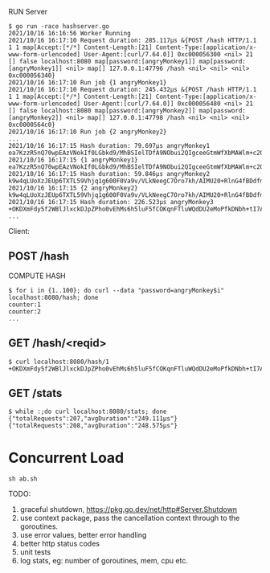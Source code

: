 RUN Server

```
$ go run -race hashserver.go
2021/10/16 16:16:56 Worker Running
2021/10/16 16:17:10 Request duration: 285.117µs &{POST /hash HTTP/1.1 1 1 map[Accept:[*/*] Content-Length:[21] Content-Type:[application/x-www-form-urlencoded] User-Agent:[curl/7.64.0]] 0xc000056300 <nil> 21 [] false localhost:8080 map[password:[angryMonkey1]] map[password:[angryMonkey1]] <nil> map[] 127.0.0.1:47796 /hash <nil> <nil> <nil> 0xc000056340}
2021/10/16 16:17:10 Run job {1 angryMonkey1}
2021/10/16 16:17:10 Request duration: 245.432µs &{POST /hash HTTP/1.1 1 1 map[Accept:[*/*] Content-Length:[21] Content-Type:[application/x-www-form-urlencoded] User-Agent:[curl/7.64.0]] 0xc000056480 <nil> 21 [] false localhost:8080 map[password:[angryMonkey2]] map[password:[angryMonkey2]] <nil> map[] 127.0.0.1:47798 /hash <nil> <nil> <nil> 0xc0000564c0}
2021/10/16 16:17:10 Run job {2 angryMonkey2}
...
2021/10/16 16:17:15 Hash duration: 79.697µs angryMonkey1 ea7KzzR5nQ70wpEAzVNokIf0LGbkd9/MhBSIelTDfA9NObui2QIgceeGtmWfXbMAWlm+c2OwecXkyGq2UYrZsA==
2021/10/16 16:17:15 {1 angryMonkey1} ea7KzzR5nQ70wpEAzVNokIf0LGbkd9/MhBSIelTDfA9NObui2QIgceeGtmWfXbMAWlm+c2OwecXkyGq2UYrZsA==
2021/10/16 16:17:15 Hash duration: 59.846µs angryMonkey2 k9w4qLUoXzJEUp6TXTL59Vhjq1g600F0Va9v/VLkNeegC7Oro7kh/AIMU20+RlnG4fBDdfmv9qY4NHc5rF7YTw==
2021/10/16 16:17:15 {2 angryMonkey2} k9w4qLUoXzJEUp6TXTL59Vhjq1g600F0Va9v/VLkNeegC7Oro7kh/AIMU20+RlnG4fBDdfmv9qY4NHc5rF7YTw==
2021/10/16 16:17:15 Hash duration: 226.523µs angryMonkey3 +OKDXmFdy5f2WBlJlxckDJpZPho0vEhMs6h5luF5fCOKqnFTluWQdDU2eMoPfkDNbh+tI7ANiSjFIwFD8wDcbA==
...
```

Client:

## POST /hash
COMPUTE HASH
```
$ for i in {1..100}; do curl --data "password=angryMonkey$i" localhost:8080/hash; done
counter:1
counter:2
...
```

## GET /hash/\<reqid\>
```
$ curl localhost:8080/hash/1
+OKDXmFdy5f2WBlJlxckDJpZPho0vEhMs6h5luF5fCOKqnFTluWQdDU2eMoPfkDNbh+tI7ANiSjFIwFD8wDcbA==
```

## GET /stats
```
$ while :;do curl localhost:8080/stats; done
{"totalRequests":207,"avgDuration":"249.111µs"}
{"totalRequests":208,"avgDuration":"248.575µs"}
```

# Concurrent Load
```
sh ab.sh
```
TODO:
1. graceful shutdown, https://pkg.go.dev/net/http#Server.Shutdown
2. use context package, pass the cancellation context through to the goroutines.
3. use error values, better error handling
4. better http status codes
5. unit tests
6. log stats, eg: number of goroutines, mem, cpu etc.
